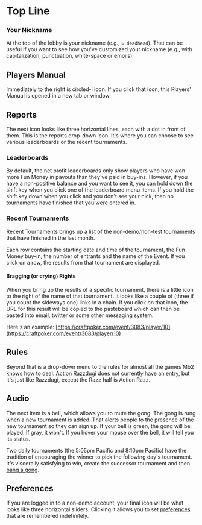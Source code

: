 # Top Line

### Your Nickname

At the top of the lobby is your nickname (e.g., `☕
deadhead`). That can be useful if you want to see how you've
customized your nickname (e.g., with capitalization, punctuation,
white-space or emojis).

## Players Manual

Immediately to the right is circled-i icon.  If you click that icon,
this Players' Manual is opened in a new tab or window.

## Reports

The next icon looks like three horizontal lines, each with a dot
in front of them.  This is the reports drop-down icon. It's where
you can choose to see various leaderboards or the recent tournaments.

### Leaderboards

By default, the net profit leaderboards only show
players who have won more Fun Money in payouts than they've paid in
buy-ins. However, if you have a non-positive balance and you want to
see it, you can hold down the shift key when you click one of the
leaderboard menu items.  If you hold the shift key down when you click
and you don't see your nick, then no tournaments have finished that
you were entered in.

### Recent Tournaments

Recent Tournaments brings up a list of the non-demo/non-test
tournaments that have finished in the last month.

Each row contains the starting date and time of the tournament, the
Fun Money buy-in, the number of entrants and the name of the Event.
If you click on a row, the results from that tournament are displayed.

#### Bragging (or crying) Rights

When you bring up the results of a specific tournament, there is a
little icon to the right of the name of that tournament. It looks like
a couple of (three if you count the sideways one) links in a chain. If
you click on that icon, the URL for this result will be copied to the
pasteboard which can then be pasted into email, twitter or some other
messaging system.

Here's an example: [https://craftpoker.com/event/3083/player/10](https://craftpoker.com/event/3083/player/10)

## Rules

Beyond that is a drop-down menu to the rules for almost all the games
Mb2 knows how to deal.  Action Razzdugi does not currently have an
entry, but it's just like Razzdugi, except the Razz half is Action
Razz.

## Audio

The next item is a bell, which allows you to mute the gong. The gong
is rung when a new tournament is added.  That alerts people to the
presence of the new tournament so they can sign up. If your bell is
green, the gong will be played. If gray, it won't.  If you hover
your mouse over the bell, it will tell you its status.

Two daily tournaments (the 5:05pm Pacific and 8:10pm Pacific) have the
tradition of encouraging the winner to pick the following day's
tournament. It's viscerally satisfying to win, create the successor
tournament and then [bang a
gong](https://www.youtube.com/watch?v=A4o4Q9sd_y4).

## Preferences

If you are logged in to a non-demo account, your final icon will be
what looks like three horizontal sliders. Clicking it allows you to
set [preferences](./preferences.html) that are remembered
indefinitely.

